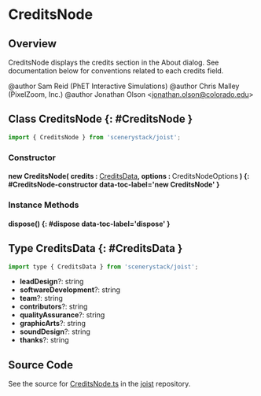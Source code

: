 # CreditsNode

## Overview

CreditsNode displays the credits section in the About dialog.
See documentation below for conventions related to each credits field.

@author Sam Reid (PhET Interactive Simulations)
@author Chris Malley (PixelZoom, Inc.)
@author Jonathan Olson &lt;jonathan.olson@colorado.edu&gt;

## Class CreditsNode {: #CreditsNode }


```js
import { CreditsNode } from 'scenerystack/joist';
```
### Constructor

#### new CreditsNode( credits : <span style="font-weight: 400;">[CreditsData](../joist/CreditsNode.md#CreditsData)</span>, options : <span style="font-weight: 400;">CreditsNodeOptions</span> ) {: #CreditsNode-constructor data-toc-label='new CreditsNode' }

### Instance Methods

#### dispose() {: #dispose data-toc-label='dispose' }



## Type CreditsData {: #CreditsData }


```js
import type { CreditsData } from 'scenerystack/joist';
```


- **leadDesign**?: <span style="color: hsla(calc(var(--md-hue) + 180deg),80%,40%,1);">string</span>
- **softwareDevelopment**?: <span style="color: hsla(calc(var(--md-hue) + 180deg),80%,40%,1);">string</span>
- **team**?: <span style="color: hsla(calc(var(--md-hue) + 180deg),80%,40%,1);">string</span>
- **contributors**?: <span style="color: hsla(calc(var(--md-hue) + 180deg),80%,40%,1);">string</span>
- **qualityAssurance**?: <span style="color: hsla(calc(var(--md-hue) + 180deg),80%,40%,1);">string</span>
- **graphicArts**?: <span style="color: hsla(calc(var(--md-hue) + 180deg),80%,40%,1);">string</span>
- **soundDesign**?: <span style="color: hsla(calc(var(--md-hue) + 180deg),80%,40%,1);">string</span>
- **thanks**?: <span style="color: hsla(calc(var(--md-hue) + 180deg),80%,40%,1);">string</span>




## Source Code

See the source for [CreditsNode.ts](https://github.com/phetsims/joist/blob/main/js/CreditsNode.ts) in the [joist](https://github.com/phetsims/joist) repository.
